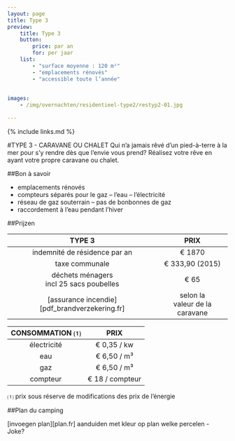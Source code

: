 ```yaml
---
layout: page
title: Type 3
preview: 
    title: Type 3
    button:
        price: par an
        for: per jaar
    list:
        - "surface moyenne : 120 m²"
        - "emplacements rénovés"
        - "accessible toute l’année"
       
        
images:
    - /img/overnachten/residentieel-type2/restyp2-01.jpg
    
---
```


{% include links.md %}

#TYPE 3 - CARAVANE OU CHALET
Qui n’a jamais rêvé d’un pied-à-terre à la mer pour s’y rendre dès que l’envie vous prend? Réalisez votre rêve en ayant votre propre caravane ou chalet.


##Bon à savoir
- emplacements rénovés
- compteurs séparés pour le gaz – l’eau – l’électricité
- réseau de gaz souterrain – pas de bonbonnes de gaz
- raccordement à l’eau pendant l’hiver


##Prijzen

TYPE 3                |PRIX           |
:--------------------:|:--------------:|
indemnité de résidence par an |€ 1870               
taxe communale                |€ 333,90 (2015) 
déchets ménagers<br>incl 25 sacs poubelles<br> | € 65    
[assurance incendie][pdf_brandverzekering.fr]     |selon la<br>valeur de la caravane

CONSOMMATION ⑴        |PRIX        |
:--------------------:|:-------------:|
électricité           | € 0,35 / kw        
eau                   | € 6,50 / m³
gaz                   | € 6,50 / m³       
compteur              | € 18 / compteur  

⑴ prix sous réserve de modifications des prix de l’énergie



##Plan du camping

[invoegen plan][plan.fr]
aanduiden met kleur op plan welke percelen - Joke?

